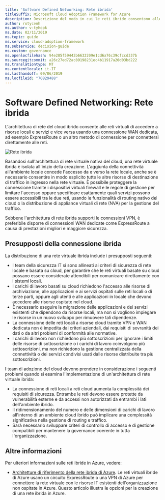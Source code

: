 ```yaml
---
title: 'Software Defined Networking: Rete ibrida'
titleSuffix: Microsoft Cloud Adoption Framework for Azure
description: Descrizione del modo in cui le reti ibride consentono alle reti virtuali cloud di connettersi alle risorse locali.
author: rotycenh
ms.author: v-tyhopk
ms.date: 02/11/2019
ms.topic: guide
ms.service: cloud-adoption-framework
ms.subservice: decision-guide
ms.custom: governance
ms.openlocfilehash: 94e285f59442b6632209e1cd6a76c39cfccd337b
ms.sourcegitcommit: a26c27ed72ac89198231ec4b11917a20d03bd222
ms.translationtype: MT
ms.contentlocale: it-IT
ms.lasthandoff: 09/06/2019
ms.locfileid: "70829488"
---
```

# <a name="software-defined-networking-hybrid-network"></a>Software Defined Networking: Rete ibrida

L'architettura di rete del cloud ibrido consente alle reti virtuali di accedere a risorse locali e servizi e vice versa usando una connessione WAN dedicata, ad esempio ExpressRoute o un altro metodo di connessione per connettersi direttamente alle reti.

![Rete ibrida](https://docs.microsoft.com/azure/architecture/reference-architectures/hybrid-networking/images/expressroute.png)

Basandosi sull'architettura di rete virtuale nativa del cloud, una rete virtuale ibrida è isolata all'inizio della creazione. L'aggiunta della connettività all'ambiente locale concede l'accesso da e verso la rete locale, anche se è necessario consentire in modo esplicito tutte le altre risorse di destinazione di traffico in ingresso nella rete virtuale. È possibile proteggere la connessione tramite i dispositivi virtuali firewall e le regole di gestione per limitare l'accesso oppure specificare esattamente quali servizi possono essere accessibili tra le due reti, usando le funzionalità di routing nativo del cloud o la distribuzione di appliance virtuali di rete (NVA) per la gestione del traffico.

Sebbene l'architettura di rete ibrida supporti le connessioni VPN, è preferibile disporre di connessioni WAN dedicate come ExpressRoute a causa di prestazioni migliori e maggiore sicurezza.

## <a name="hybrid-assumptions"></a>Presupposti della connessione ibrida

La distribuzione di una rete virtuale ibrida include i presupposti seguenti:

- I team della sicurezza IT si sono allineati ai criteri di sicurezza di rete locale e basata su cloud, per garantire che le reti virtuali basate su cloud possano essere considerate attendibili per comunicare direttamente con i sistemi locali.
- I carichi di lavoro basati su cloud richiedono l'accesso alle risorse di archiviazione, alle applicazioni e ai servizi ospitati sulle reti locali o di terze parti, oppure agli utenti e alle applicazioni in locale che devono accedere alle risorse ospitate nel cloud.
- È necessario eseguire la migrazione delle applicazioni e dei servizi esistenti che dipendono da risorse locali, ma non si vogliono impiegare le risorse in un nuovo sviluppo per rimuovere tali dipendenze.
- La connessione delle reti locali a risorse cloud tramite VPN o WAN dedicata non è impedita dai criteri aziendali, dai requisiti di sovranità dei dati o da altri problemi di conformità alle normative.
- I carichi di lavoro non richiedono più sottoscrizioni per ignorare i limiti delle risorse di sottoscrizione o i carichi di lavoro coinvolgono più sottoscrizioni, ma non richiedono la gestione centralizzata della connettività o dei servizi condivisi usati dalle risorse distribuite tra più sottoscrizioni.

I team di adozione del cloud devono prendere in considerazione i seguenti problemi quando si esamina l'implementazione di un'architettura di rete virtuale ibrida:

- La connessione di reti locali a reti cloud aumenta la complessità dei requisiti di sicurezza. Entrambe le reti devono essere protette da vulnerabilità esterne e da accessi non autorizzati da entrambi i lati dell'ambiente ibrido.
- Il ridimensionamento del numero e delle dimensioni di carichi di lavoro all'interno di un ambiente cloud ibrido può implicare una complessità significativa nella gestione di routing e traffico.
- Sarà necessario sviluppare criteri di controllo di accesso e di gestione compatibili per mantenere la governance coerente in tutta l'organizzazione.

## <a name="learn-more"></a>Altre informazioni

Per ulteriori informazioni sulle reti ibride in Azure, vedere:

- [Architetture di riferimento della rete ibrida di Azure](https://docs.microsoft.com/azure/architecture/reference-architectures/hybrid-networking/expressroute). Le reti virtuali ibride di Azure usano un circuito ExpressRoute o una VPN di Azure per connettere la rete virtuale con le risorse IT esistenti dell'organizzazione non ospitate in Azure. Questo articolo illustra le opzioni per la creazione di una rete ibrida in Azure.
